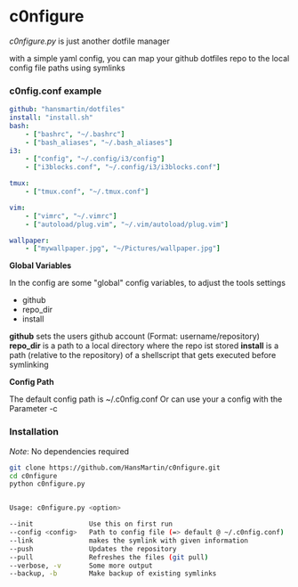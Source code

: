 # c0nfigure


_c0nfigure.py_ is just another dotfile manager

with a simple yaml config, you can map your github dotfiles repo to the local config file paths using symlinks


### c0nfig.conf example

```yaml
github: "hansmartin/dotfiles"
install: "install.sh"
bash:
    - ["bashrc", "~/.bashrc"]
    - ["bash_aliases", "~/.bash_aliases"]
i3:
    - ["config", "~/.config/i3/config"]
    - ["i3blocks.conf", "~/.config/i3/i3blocks.conf"]

tmux:
    - ["tmux.conf", "~/.tmux.conf"]

vim:
    - ["vimrc", "~/.vimrc"]
    - ["autoload/plug.vim", "~/.vim/autoload/plug.vim"]

wallpaper:
    - ["mywallpaper.jpg", "~/Pictures/wallpaper.jpg"]

```


**Global Variables**

In the config are some "global" config variables, to adjust the tools settings

* github
* repo_dir
* install

__github__ sets the users github account (Format: username/repository)
__repo_dir__ is a path to a local directory where the repo ist stored
__install__ is a path (relative to the repository) of a shellscript that gets executed before symlinking


**Config Path**

The default config path is ~/.c0nfig.conf
Or can use your a config with the Parameter -c <config>


### Installation

_Note_: No dependencies required

```bash
git clone https://github.com/HansMartin/c0nfigure.git
cd c0nfigure
python c0nfigure.py


Usage: c0nfigure.py <option>

--init           	Use this on first run
--config <config>	Path to config file (=> default @ ~/.c0nfig.conf)
--link           	makes the symlink with given information
--push           	Updates the repository
--pull           	Refreshes the files (git pull)
--verbose, -v    	Some more output
--backup, -b     	Make backup of existing symlinks

```



